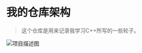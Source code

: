 # 我的仓库架构
> 这个仓库是用来记录我学习C++所写的一些轮子。
>
![项目描述图](https://img-blog.csdnimg.cn/52eec20317b04dfeb7f5543cb82b26a6.png?x-oss-process=image/watermark,type_d3F5LXplbmhlaQ,shadow_50,text_Q1NETiBAQysrKysrKysrKysrKysrKysrKys=,size_20,color_FFFFFF,t_70,g_se,x_16)